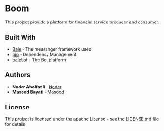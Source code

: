 # Boom

This project provide a platform for financial service producer and consumer.


## Built With

* [Bale](http://bale.ai/) - The messenger framework used
* [pip](https://pypi.org/project/pip/) - Dependency Management
* [balebot](https://github.com/balemessenger/bale-bot-python) - The Bot platform

## Authors

* **Nader Abolfazli**  - [Nader](https://github.com/naderAbolfazli)
* **Masood Bayati**  - [Masood](https://github.com/masoodBayati)


## License

This project is licensed under the apache License - see the [LICENSE.md](LICENSE.md) file for details
